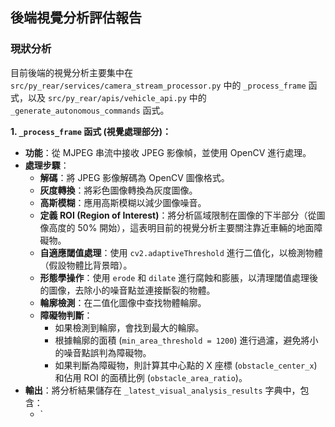## 後端視覺分析評估報告

### 現狀分析

目前後端的視覺分析主要集中在 `src/py_rear/services/camera_stream_processor.py` 中的 `_process_frame` 函式，以及 `src/py_rear/apis/vehicle_api.py` 中的 `_generate_autonomous_commands` 函式。

**1. `_process_frame` 函式 (視覺處理部分)：**

*   **功能**：從 MJPEG 串流中接收 JPEG 影像幀，並使用 OpenCV 進行處理。
*   **處理步驟**：
    *   **解碼**：將 JPEG 影像解碼為 OpenCV 圖像格式。
    *   **灰度轉換**：將彩色圖像轉換為灰度圖像。
    *   **高斯模糊**：應用高斯模糊以減少圖像噪音。
    *   **定義 ROI (Region of Interest)**：將分析區域限制在圖像的下半部分（從圖像高度的 50% 開始），這表明目前的視覺分析主要關注靠近車輛的地面障礙物。
    *   **自適應閾值處理**：使用 `cv2.adaptiveThreshold` 進行二值化，以檢測物體（假設物體比背景暗）。
    *   **形態學操作**：使用 `erode` 和 `dilate` 進行腐蝕和膨脹，以清理閾值處理後的圖像，去除小的噪音點並連接斷裂的物體。
    *   **輪廓檢測**：在二值化圖像中查找物體輪廓。
    *   **障礙物判斷**：
        *   如果檢測到輪廓，會找到最大的輪廓。
        *   根據輪廓的面積 (`min_area_threshold = 1200`) 進行過濾，避免將小的噪音點誤判為障礙物。
        *   如果判斷為障礙物，則計算其中心點的 X 座標 (`obstacle_center_x`) 和佔用 ROI 的面積比例 (`obstacle_area_ratio`)。
*   **輸出**：將分析結果儲存在 `_latest_visual_analysis_results` 字典中，包含：
    *   `